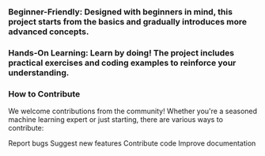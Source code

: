 ### Beginner-Friendly: Designed with beginners in mind, this project starts from the basics and gradually introduces more advanced concepts.

### Hands-On Learning: Learn by doing! The project includes practical exercises and coding examples to reinforce your understanding.








### How to Contribute
We welcome contributions from the community! Whether you're a seasoned machine learning expert or just starting, there are various ways to contribute:

Report bugs
Suggest new features
Contribute code
Improve documentation
